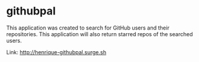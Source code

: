 # githubpal
This application was created to search for GitHub users and their repositories. This application will also return starred repos of the searched users.

Link: http://henrique-githubpal.surge.sh
